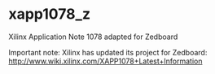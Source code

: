 xapp1078_z
==========
Xilinx Application Note 1078 adapted for Zedboard

Important note: Xilinx has updated its project for Zedboard: http://www.wiki.xilinx.com/XAPP1078+Latest+Information
